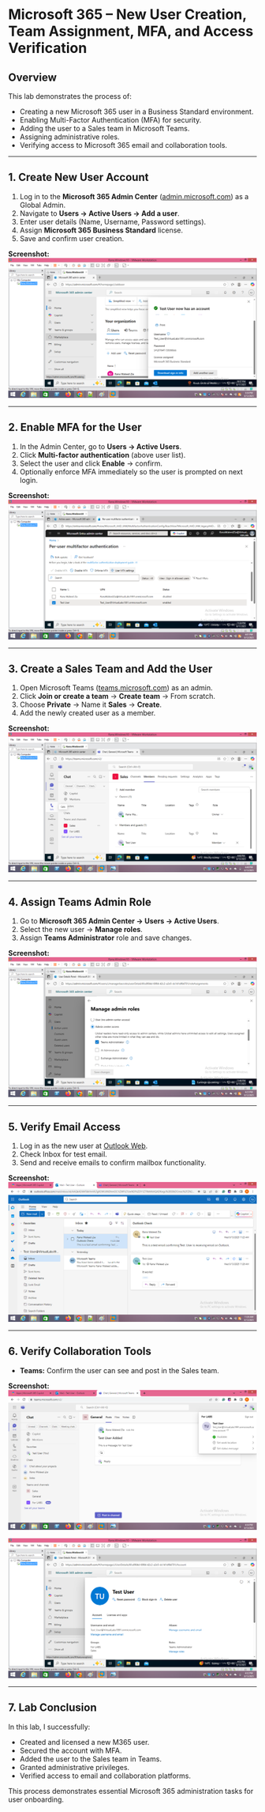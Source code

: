 # Microsoft 365 – New User Creation, Team Assignment, MFA, and Access Verification

## Overview
This lab demonstrates the process of:
- Creating a new Microsoft 365 user in a Business Standard environment.
- Enabling Multi-Factor Authentication (MFA) for security.
- Adding the user to a Sales team in Microsoft Teams.
- Assigning administrative roles.
- Verifying access to Microsoft 365 email and collaboration tools.

---

## **1. Create New User Account**
1. Log in to the **Microsoft 365 Admin Center** ([admin.microsoft.com](https://admin.microsoft.com)) as a Global Admin.
2. Navigate to **Users → Active Users → Add a user**.
3. Enter user details (Name, Username, Password settings).
4. Assign **Microsoft 365 Business Standard** license.
5. Save and confirm user creation.

**Screenshot:**  
![New User Created](screenshots/New_User_Account_Created.png)

---

## **2. Enable MFA for the User**
1. In the Admin Center, go to **Users → Active Users**.
2. Click **Multi-factor authentication** (above user list).
3. Select the user and click **Enable** → confirm.
4. Optionally enforce MFA immediately so the user is prompted on next login.

**Screenshot:**  
![MFA Enabled](screenshots/MFA_Enabled_For_Test_User.png)

---

## **3. Create a Sales Team and Add the User**
1. Open Microsoft Teams ([teams.microsoft.com](https://teams.microsoft.com)) as an admin.
2. Click **Join or create a team** → **Create team** → From scratch.
3. Choose **Private** → Name it **Sales** → **Create**.
4. Add the newly created user as a member.

**Screenshot:**  
![User Added in Teams](screenshots/Test_User_Added_in_Teams.png)

---

## **4. Assign Teams Admin Role**
1. Go to **Microsoft 365 Admin Center → Users → Active Users**.
2. Select the new user → **Manage roles**.
3. Assign **Teams Administrator** role and save changes.

**Screenshot:**  
![Teams Admin Role Assigned](screenshots/Test_User_Assigned_Teams_Admin_Role.png)

---

## **5. Verify Email Access**
1. Log in as the new user at [Outlook Web](https://outlook.office.com).
2. Check Inbox for test email.
3. Send and receive emails to confirm mailbox functionality.

**Screenshot:**  
![Outlook Email Check](screenshots/Test_User_Outlook_Sign-in_Email_Check.png)

---

## **6. Verify Collaboration Tools**
- **Teams:** Confirm the user can see and post in the Sales team.

**Screenshot:**
![Sales Team Message](screenshots/Test_User_Teams_Collaboration.png)

![Test User Profile](screenshots/Test_User_Profile.png)

---

## **7. Lab Conclusion**
In this lab, I successfully:
- Created and licensed a new M365 user.
- Secured the account with MFA.
- Added the user to the Sales team in Teams.
- Granted administrative privileges.
- Verified access to email and collaboration platforms.

This process demonstrates essential Microsoft 365 administration tasks for user onboarding.


